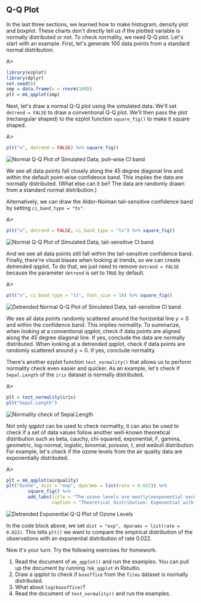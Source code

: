 ## Q-Q Plot

In the last three sections, we learned how to make histogram, density plot and
boxplot. These charts don't directly tell us if the plotted variable is normally
distributed or not. To check normality, we need Q-Q plot. Let's start with an
example. First, let's generate 100 data points from a standard normal distribution.

A>
```r
library(ezplot)
library(dplyr)
set.seed(0)
smp = data.frame(x = rnorm(100))
plt = mk_qqplot(smp)
```

Next, let's draw a normal Q-Q plot using the simulated data. We'll set 
`detrend = FALSE` to draw a conventional Q-Q plot. We'll then pass the
plot (rectangular shaped) to the ezplot function `square_fig()` to make it 
square shaped. 

A>
```r
plt("x", detrend = FALSE) %>% square_fig() 
```

![Normal Q-Q Plot of Simulated Data, poit-wise CI band](images/qqplot_smp_p1-1.png)

We see all data points fall closely along the 45 degree diagonal line and within 
the default point-wise confidence band. This implies the data are normally 
distributed. (What else can it be? The data are randomly drawn from a standard 
normal distribution.) 

Alternatively, we can draw the Aldor-Noiman tail-sensitive confidence band
by setting `ci_band_type = "ts"`. 

A>
```r
plt("x", detrend = FALSE, ci_band_type = "ts") %>% square_fig()
```

![Normal Q-Q Plot of Simulated Data, tail-sensitive CI band](images/qqplot_smp_p2-1.png)

And we see all data points still fall within the tail-sensitive confidence band.  
Finally, there're visual biases when looking at trends, so we can create 
detrended qqplot. To do that, we just need to remove `detrend = FALSE` 
because the parameter `detrend` is set to `TRUE` by default.

A>
```r
plt("x", ci_band_type = "ts", font_size = 10) %>% square_fig()
```

![Detrended Normal Q-Q Plot of Simulated Data, tail-sensitive CI band](images/qqplot_smp_p3-1.png)

We see all data points randomly scattered around the horizontal line $y = 0$ and
within the confidence band. This implies normality. To summarize, when
looking at a conventional qqplot, check if data points are aligned along the 45
degree diagonal line. If yes, conclude the data are normally distributed. When
looking at a detrended qqplot, check if data points are randomly scattered 
around $y = 0$. If yes, conclude normality. 

There's another ezplot function `test_normality()` that allows us to perform
normality check even easier and quicker. As an example, let's check if 
`Sepal.Length` of the `iris` dataset is normally distributed.

A>
```r
plt = test_normality(iris)
plt("Sepal.Length")
```

![Normality check of Sepal.Length](images/test_norm_sepallength-1.png)

Not only qqplot can be used to check normality, it can also be used to check if
a set of data values follow another well-known theoretical distribution such as
beta, cauchy, chi-squared, exponential, F, gamma, geometric, log-normal, 
logistic, binomial, poisson, t, and weibull distribution. For example, let's 
check if the ozone levels from the air quality data are exponentially 
distributed.

A>
```r
plt = mk_qqplot(airquality)
plt("Ozone", dist = "exp", dparams = list(rate = 0.022)) %>% 
        square_fig() %>%
        add_labs(title = "The ozone levels are mostly\nexponential except at the tail",
                 caption = "Theoretical Distribution: Exponential with rate 0.022")
```

![Detrended Exponential Q-Q Plot of Ozone Levels](images/qqplot_ozone-1.png)

In the code block above, we set `dist = "exp", dparams = list(rate = 0.022)`. 
This tells `plt()` we want to compare the empirical distribution of the 
observations with an exponential distribution of rate 0.022. 

Now it's your turn. Try the following exercises for homework.

1. Read the document of `mk_qqplot()` and run the examples. You can pull up the 
document by running `?mk_qqplot` in Rstudio. 
2. Draw a qqplot to check if `boxoffice` from the `films` dataset is normally distributed.
3. What about `log(boxoffice)`?
4. Read the document of `test_normality()` and run the examples. 
